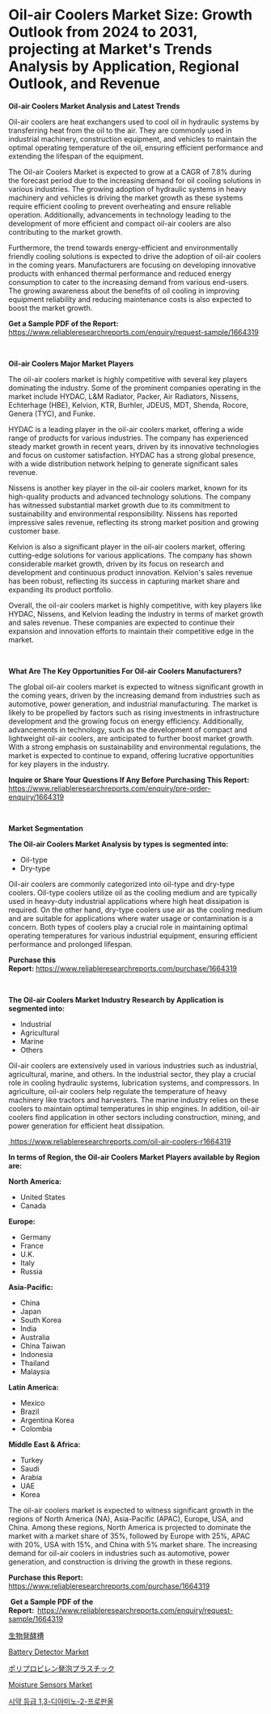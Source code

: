 <p><h1>Oil-air Coolers Market Size: Growth Outlook from 2024 to 2031, projecting at Market's Trends Analysis by Application, Regional Outlook, and Revenue</h1></p><p><strong>Oil-air Coolers Market Analysis and Latest Trends</strong></p>
<p><p>Oil-air coolers are heat exchangers used to cool oil in hydraulic systems by transferring heat from the oil to the air. They are commonly used in industrial machinery, construction equipment, and vehicles to maintain the optimal operating temperature of the oil, ensuring efficient performance and extending the lifespan of the equipment.</p><p>The Oil-air Coolers Market is expected to grow at a CAGR of 7.8% during the forecast period due to the increasing demand for oil cooling solutions in various industries. The growing adoption of hydraulic systems in heavy machinery and vehicles is driving the market growth as these systems require efficient cooling to prevent overheating and ensure reliable operation. Additionally, advancements in technology leading to the development of more efficient and compact oil-air coolers are also contributing to the market growth.</p><p>Furthermore, the trend towards energy-efficient and environmentally friendly cooling solutions is expected to drive the adoption of oil-air coolers in the coming years. Manufacturers are focusing on developing innovative products with enhanced thermal performance and reduced energy consumption to cater to the increasing demand from various end-users. The growing awareness about the benefits of oil cooling in improving equipment reliability and reducing maintenance costs is also expected to boost the market growth.</p></p>
<p><strong>Get a Sample PDF of the Report:&nbsp;</strong> <a href="https://www.reliableresearchreports.com/enquiry/request-sample/1664319">https://www.reliableresearchreports.com/enquiry/request-sample/1664319</a></p>
<p>&nbsp;</p>
<p><strong>Oil-air Coolers Major Market Players</strong></p>
<p><p>The oil-air coolers market is highly competitive with several key players dominating the industry. Some of the prominent companies operating in the market include HYDAC, L&M Radiator, Packer, Air Radiators, Nissens, Echterhage (HBE), Kelvion, KTR, Burhler, JDEUS, MDT, Shenda, Rocore, Genera (TYC), and Funke.</p><p>HYDAC is a leading player in the oil-air coolers market, offering a wide range of products for various industries. The company has experienced steady market growth in recent years, driven by its innovative technologies and focus on customer satisfaction. HYDAC has a strong global presence, with a wide distribution network helping to generate significant sales revenue.</p><p>Nissens is another key player in the oil-air coolers market, known for its high-quality products and advanced technology solutions. The company has witnessed substantial market growth due to its commitment to sustainability and environmental responsibility. Nissens has reported impressive sales revenue, reflecting its strong market position and growing customer base.</p><p>Kelvion is also a significant player in the oil-air coolers market, offering cutting-edge solutions for various applications. The company has shown considerable market growth, driven by its focus on research and development and continuous product innovation. Kelvion's sales revenue has been robust, reflecting its success in capturing market share and expanding its product portfolio.</p><p>Overall, the oil-air coolers market is highly competitive, with key players like HYDAC, Nissens, and Kelvion leading the industry in terms of market growth and sales revenue. These companies are expected to continue their expansion and innovation efforts to maintain their competitive edge in the market.</p></p>
<p>&nbsp;</p>
<p><strong>What Are The Key Opportunities For Oil-air Coolers Manufacturers?</strong></p>
<p><p>The global oil-air coolers market is expected to witness significant growth in the coming years, driven by the increasing demand from industries such as automotive, power generation, and industrial manufacturing. The market is likely to be propelled by factors such as rising investments in infrastructure development and the growing focus on energy efficiency. Additionally, advancements in technology, such as the development of compact and lightweight oil-air coolers, are anticipated to further boost market growth. With a strong emphasis on sustainability and environmental regulations, the market is expected to continue to expand, offering lucrative opportunities for key players in the industry.</p></p>
<p><strong>Inquire or Share Your Questions If Any Before Purchasing This Report:</strong> <a href="https://www.reliableresearchreports.com/enquiry/pre-order-enquiry/1664319">https://www.reliableresearchreports.com/enquiry/pre-order-enquiry/1664319</a></p>
<p>&nbsp;</p>
<p><strong>Market Segmentation</strong></p>
<p><strong>The Oil-air Coolers Market Analysis by types is segmented into:</strong></p>
<p><ul><li>Oil-type</li><li>Dry-type</li></ul></p>
<p><p>Oil-air coolers are commonly categorized into oil-type and dry-type coolers. Oil-type coolers utilize oil as the cooling medium and are typically used in heavy-duty industrial applications where high heat dissipation is required. On the other hand, dry-type coolers use air as the cooling medium and are suitable for applications where water usage or contamination is a concern. Both types of coolers play a crucial role in maintaining optimal operating temperatures for various industrial equipment, ensuring efficient performance and prolonged lifespan.</p></p>
<p><strong>Purchase this Report:&nbsp;</strong><a href="https://www.reliableresearchreports.com/purchase/1664319">https://www.reliableresearchreports.com/purchase/1664319</a></p>
<p>&nbsp;</p>
<p><strong>The Oil-air Coolers Market Industry Research by Application is segmented into:</strong></p>
<p><ul><li>Industrial</li><li>Agricultural</li><li>Marine</li><li>Others</li></ul></p>
<p><p>Oil-air coolers are extensively used in various industries such as industrial, agricultural, marine, and others. In the industrial sector, they play a crucial role in cooling hydraulic systems, lubrication systems, and compressors. In agriculture, oil-air coolers help regulate the temperature of heavy machinery like tractors and harvesters. The marine industry relies on these coolers to maintain optimal temperatures in ship engines. In addition, oil-air coolers find application in other sectors including construction, mining, and power generation for efficient heat dissipation.</p></p>
<p><a href="https://www.reliableresearchreports.com/oil-air-coolers-r1664319">&nbsp;https://www.reliableresearchreports.com/oil-air-coolers-r1664319</a></p>
<p><strong>In terms of Region, the Oil-air Coolers Market Players available by Region are:</strong></p>
<p>
    <p> <strong> North America: </strong>
        <ul>
            <li>United States</li>
            <li>Canada</li>
        </ul>
        </p> 
    <p> <strong> Europe: </strong>
        <ul>
            <li>Germany</li>
            <li>France</li>
            <li>U.K.</li>
            <li>Italy</li>
            <li>Russia</li>
        </ul>
        </p> 
    <p> <strong> Asia-Pacific: </strong>
        <ul>
            <li>China</li>
            <li>Japan</li>
            <li>South Korea</li>
            <li>India</li>
            <li>Australia</li>
            <li>China Taiwan</li>
            <li>Indonesia</li>
            <li>Thailand</li>
            <li>Malaysia</li>
        </ul>
        </p> 
    <p> <strong> Latin America: </strong>
        <ul>
            <li>Mexico</li>
            <li>Brazil</li>
            <li>Argentina Korea</li>
            <li>Colombia</li>
        </ul>
        </p> 
    <p> <strong> Middle East & Africa: </strong>
        <ul>
            <li>Turkey</li>
            <li>Saudi</li>
            <li>Arabia</li>
            <li>UAE</li>
            <li>Korea</li>
        </ul>
    </p>
    </p>
<p><p>The oil-air coolers market is expected to witness significant growth in the regions of North America (NA), Asia-Pacific (APAC), Europe, USA, and China. Among these regions, North America is projected to dominate the market with a market share of 35%, followed by Europe with 25%, APAC with 20%, USA with 15%, and China with 5% market share. The increasing demand for oil-air coolers in industries such as automotive, power generation, and construction is driving the growth in these regions.</p></p>
<p><strong>Purchase this Report: </strong><a href="https://www.reliableresearchreports.com/purchase/1664319">https://www.reliableresearchreports.com/purchase/1664319</a></p>
<p>&nbsp;<strong>Get a Sample PDF of the Report:&nbsp;&nbsp;</strong><a href="https://www.reliableresearchreports.com/enquiry/request-sample/1664319">https://www.reliableresearchreports.com/enquiry/request-sample/1664319</a></p>
<p><strong></strong></p>
<p><p><a href="https://github.com/BrionnaBoyle/Market-Research-Report-List-1/blob/main/327316396712.md">生物発酵槽</a></p><p><a href="https://issuu.com/reportprime-2/docs/battery-detector-market-size-2030.pptx">Battery Detector Market</a></p><p><a href="https://github.com/JerelSchulit20231/Market-Research-Report-List-1/blob/main/430605696711.md">ポリプロピレン発泡プラスチック</a></p><p><a href="https://issuu.com/reportprime-2/docs/moisture-sensors-market-size-2030.pptx">Moisture Sensors Market</a></p><p><a href="https://github.com/msujons1512/Market-Research-Report-List-1/blob/main/139968188324.md">시약 등급 1,3-디아미노-2-프로판올</a></p></p>